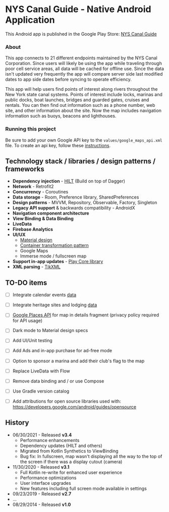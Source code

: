 # NYS Canal Guide - Native Android Application

This Android app is published in the Google Play Store: [NYS Canal Guide](https://play.google.com/store/apps/details?id=com.AYC.canalguide&hl=en&gl=US)

### About
This app connects to 21 different endpoints maintained by the NYS Canal Corporation. Since users will likely be using the app while traveling through poor cell service areas, all data will be cached for offline use. Since the data isn't updated very frequently the app will compare server side last modified dates to app side dates before syncing to operate efficiency.

This app will help users find points of interest along rivers throughout the New York state canal systems. Points of interest include locks, marinas and public docks, boat launches, bridges and guarded gates, cruises and rentals. You can then find out information such as a phone number, web site, and other information about the site. Now the map includes navigation information such as buoys, beacons and lighthouses.

### Running this project
Be sure to add your own Google API key to the `values/google_maps_api.xml` file. To create an api key, follow these [instructions](https://developers.google.com/maps/documentation/android-sdk/get-api-key).


## Technology stack / libraries / design patterns / frameworks

- **Dependency injection** - [HILT](https://developer.android.com/training/dependency-injection/hilt-android) (Build on top of Dagger)
- **Network** - Retrofit2
- **Concurrency** - Coroutines
- **Data storage** - Room, Preference library, SharedPreferences
- **Design patterns** - MVVM, Repository, Observable, Factory, Singleton
- **Legacy API support** & backwards compatibility - AndroidX
- **Navigation component architecture**
- **View Binding & Data Binding**
- **LiveData**
- **Firebase Analytics**
- **UI/UX**
	- [Material design](https://material.io/)
	- [Container transformation pattern](https://material.io/design/motion/the-motion-system.html#container-transform)
	- Google Maps
	- Immerse mode / fullscreen map
- **Support in-app updates** - [Play Core library](https://developer.android.com/guide/playcore/in-app-updates)
- **XML parsing** - [TikXML](https://github.com/Tickaroo/tikxml)


## TO-DO items

 - [ ] Integrate calendar events [data](http://www.canals.ny.gov/xml/calendar.xml)
 - [ ] Integrate heritage sites and lodging [data](http://www.canals.ny.gov/developers/index.html)
 - [ ] [Google Places API](https://developers.google.com/places/web-service/overview) for map in details fragment (privacy policy required for API usage)
 - [ ] Dark mode to Material design specs
 - [ ] Add UI/Unit testing
 - [ ] Add Ads and in-app purchase for ad-free mode
 - [ ] Option to sponsor a marina and add their club's flag to the map
 - [ ] Replace LiveData with Flow
 - [ ] Remove data binding and / or use Compose
 - [ ] Use Gradle version catalog
 - [ ] Add attributions for open source libraries used with: https://developers.google.com/android/guides/opensource


## History


- 06/30/2021 - Released **v3.4**
	- Performance enhancements
	- Dependency updates (HILT and others)
	- Migrated from Kotlin Synthetics to ViewBinding
	- Bug fix: In fullscreen, map wasn't displaying all the way to the top of the screen if there was a display cutout (camera)
- 11/30/2020 - Released **v3.1**
	- Full Kotlin re-write for enhanced user experience
	- Performance optimizations
	- User interface upgrades
	- New features including full screen mode available in settings
- 09/23/2019 - Released **v2.7**
- ...
- 08/29/2014 - Released **v1.0**
